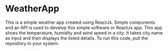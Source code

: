# WeatherApp

This is a simple weather app created using ReactJs. Simple components and an API is used to develop this simple software or ReactJs app. This app shoes the temperature, humidity and wind speed in a city. It takes city name as input and then displays the listed details. To run this code, pull the repository in your system.
